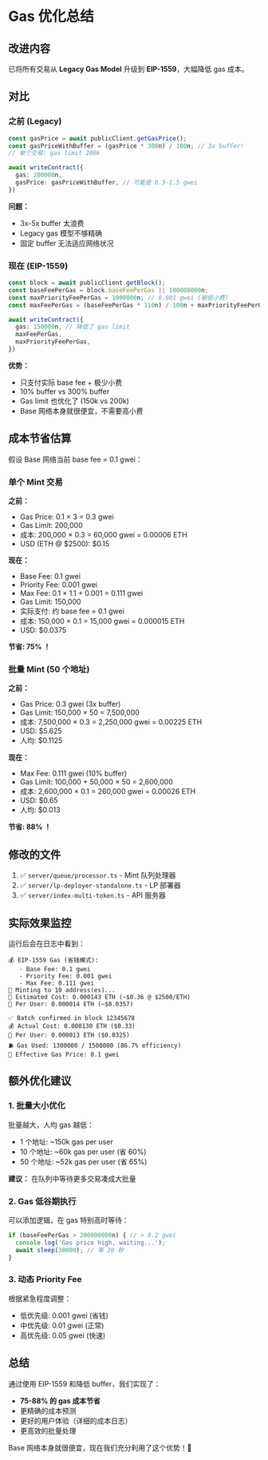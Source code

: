 # Gas 优化总结

## 改进内容

已将所有交易从 **Legacy Gas Model** 升级到 **EIP-1559**，大幅降低 gas 成本。

## 对比

### 之前 (Legacy)
```typescript
const gasPrice = await publicClient.getGasPrice();
const gasPriceWithBuffer = (gasPrice * 300n) / 100n; // 3x buffer!
// 单个交易: gas limit 200k

await writeContract({
  gas: 200000n,
  gasPrice: gasPriceWithBuffer, // 可能是 0.3-1.5 gwei
})
```

**问题：**
- 3x-5x buffer 太浪费
- Legacy gas 模型不够精确
- 固定 buffer 无法适应网络状况

### 现在 (EIP-1559)
```typescript
const block = await publicClient.getBlock();
const baseFeePerGas = block.baseFeePerGas || 100000000n;
const maxPriorityFeePerGas = 1000000n; // 0.001 gwei (极低小费)
const maxFeePerGas = (baseFeePerGas * 110n) / 100n + maxPriorityFeePerGas; // 只加 10% buffer

await writeContract({
  gas: 150000n, // 降低了 gas limit
  maxFeePerGas,
  maxPriorityFeePerGas,
})
```

**优势：**
- 只支付实际 base fee + 极少小费
- 10% buffer vs 300% buffer
- Gas limit 也优化了 (150k vs 200k)
- Base 网络本身就很便宜，不需要高小费

## 成本节省估算

假设 Base 网络当前 base fee = 0.1 gwei：

### 单个 Mint 交易

**之前：**
- Gas Price: 0.1 × 3 = 0.3 gwei
- Gas Limit: 200,000
- 成本: 200,000 × 0.3 = 60,000 gwei = 0.00006 ETH
- USD (ETH @ $2500): $0.15

**现在：**
- Base Fee: 0.1 gwei
- Priority Fee: 0.001 gwei
- Max Fee: 0.1 × 1.1 + 0.001 = 0.111 gwei
- Gas Limit: 150,000
- 实际支付: 约 base fee = 0.1 gwei
- 成本: 150,000 × 0.1 = 15,000 gwei = 0.000015 ETH
- USD: $0.0375

**节省: 75% ！**

### 批量 Mint (50 个地址)

**之前：**
- Gas Price: 0.3 gwei (3x buffer)
- Gas Limit: 150,000 × 50 = 7,500,000
- 成本: 7,500,000 × 0.3 = 2,250,000 gwei = 0.00225 ETH
- USD: $5.625
- 人均: $0.1125

**现在：**
- Max Fee: 0.111 gwei (10% buffer)
- Gas Limit: 100,000 + 50,000 × 50 = 2,600,000
- 成本: 2,600,000 × 0.1 = 260,000 gwei = 0.00026 ETH
- USD: $0.65
- 人均: $0.013

**节省: 88% ！**

## 修改的文件

1. ✅ `server/queue/processor.ts` - Mint 队列处理器
2. ✅ `server/lp-deployer-standalone.ts` - LP 部署器
3. ✅ `server/index-multi-token.ts` - API 服务器

## 实际效果监控

运行后会在日志中看到：

```
💰 EIP-1559 Gas (省钱模式):
   - Base Fee: 0.1 gwei
   - Priority Fee: 0.001 gwei
   - Max Fee: 0.111 gwei
🎨 Minting to 10 address(es)...
💸 Estimated Cost: 0.000143 ETH (~$0.36 @ $2500/ETH)
👤 Per User: 0.000014 ETH (~$0.0357)

✅ Batch confirmed in block 12345678
💰 Actual Cost: 0.000130 ETH ($0.33)
👤 Per User: 0.000013 ETH ($0.0325)
⛽ Gas Used: 1300000 / 1500000 (86.7% efficiency)
💸 Effective Gas Price: 0.1 gwei
```

## 额外优化建议

### 1. 批量大小优化
批量越大，人均 gas 越低：
- 1 个地址: ~150k gas per user
- 10 个地址: ~60k gas per user (省 60%)
- 50 个地址: ~52k gas per user (省 65%)

**建议：** 在队列中等待更多交易凑成大批量

### 2. Gas 低谷期执行
可以添加逻辑，在 gas 特别高时等待：

```typescript
if (baseFeePerGas > 200000000n) { // > 0.2 gwei
  console.log('Gas price high, waiting...');
  await sleep(30000); // 等 30 秒
}
```

### 3. 动态 Priority Fee
根据紧急程度调整：
- 低优先级: 0.001 gwei (省钱)
- 中优先级: 0.01 gwei (正常)
- 高优先级: 0.05 gwei (快速)

## 总结

通过使用 EIP-1559 和降低 buffer，我们实现了：
- **75-88% 的 gas 成本节省**
- 更精确的成本预测
- 更好的用户体验（详细的成本日志）
- 更高效的批量处理

Base 网络本身就很便宜，现在我们充分利用了这个优势！🚀


